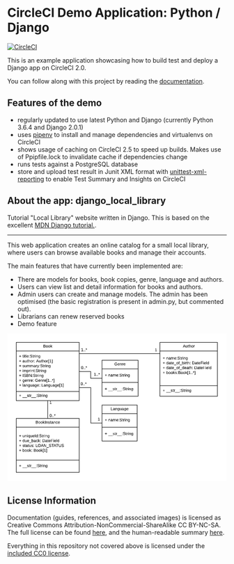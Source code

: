 # CircleCI Demo Application: Python / Django

[![CircleCI](https://circleci.com/gh/CircleCI-Public/circleci-demo-python-django.svg?style=svg)](https://circleci.com/gh/CircleCI-Public/circleci-demo-python-django)

This is an example application showcasing how to build test and deploy a Django app on CircleCI 2.0.

You can follow along with this project by reading the [documentation](https://circleci.com/docs/2.0/language-python/).

## Features of the demo

- regularly updated to use latest Python and Django (currently Python 3.6.4 and Django 2.0.1)
- uses [pipenv](http://pipenv.readthedocs.io/en/latest/) to install and manage dependencies and virtualenvs on CircleCI
- shows usage of caching on CircleCI 2.5 to speed up builds. Makes use of Ppipfile.lock to invalidate cache if dependencies change
- runs tests against a PostgreSQL database
- store and upload test result in Junit XML format with [unittest-xml-reporting](https://github.com/xmlrunner/unittest-xml-reporting) to enable Test Summary and Insights on CircleCI

## About the app: django_local_library

Tutorial "Local Library" website written in Django. This is based on the excellent [MDN Django tutorial.](https://developer.mozilla.org/en-US/docs/Learn/Server-side/Django/Tutorial_local_library_website).

----

This web application creates an online catalog for a small local library, where users can browse available books and manage their accounts.

The main features that have currently been implemented are:

* There are models for books, book copies, genre, language and authors.
* Users can view list and detail information for books and authors.
* Admin users can create and manage models. The admin has been optimised (the basic registration is present in admin.py, but commented out).
* Librarians can renew reserved books
* Demo feature

![Local Library Model](https://github.com/mdn/django-locallibrary-tutorial/blob/master/catalog/static/images/local_library_model_uml.png)

## License Information

Documentation (guides, references, and associated images) is licensed as Creative Commons Attribution-NonCommercial-ShareAlike CC BY-NC-SA. The full license can be found [here](http://creativecommons.org/licenses/by-nc-sa/4.0/legalcode), and the human-readable summary [here](http://creativecommons.org/licenses/by-nc-sa/4.0/).

Everything in this repository not covered above is licensed under the [included CC0 license](LICENSE).

